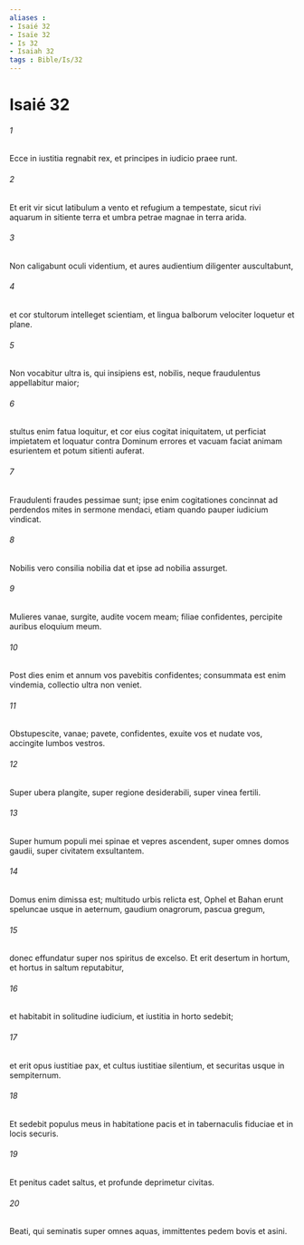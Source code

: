 ```yaml
---
aliases : 
- Isaié 32
- Isaïe 32
- Is 32
- Isaiah 32
tags : Bible/Is/32
---
```


# Isaié 32

###### 1
Ecce in iustitia regnabit rex, et principes in iudicio praee runt.
###### 2
Et erit vir sicut latibulum a vento et refugium a tempestate, sicut rivi aquarum in sitiente terra et umbra petrae magnae in terra arida.
###### 3
Non caligabunt oculi videntium, et aures audientium diligenter auscultabunt,
###### 4
et cor stultorum intelleget scientiam, et lingua balborum velociter loquetur et plane.
###### 5
Non vocabitur ultra is, qui insipiens est, nobilis, neque fraudulentus appellabitur maior;
###### 6
stultus enim fatua loquitur, et cor eius cogitat iniquitatem, ut perficiat impietatem et loquatur contra Dominum errores et vacuam faciat animam esurientem et potum sitienti auferat.
###### 7
Fraudulenti fraudes pessimae sunt; ipse enim cogitationes concinnat ad perdendos mites in sermone mendaci, etiam quando pauper iudicium vindicat.
###### 8
Nobilis vero consilia nobilia dat et ipse ad nobilia assurget.
###### 9
Mulieres vanae, surgite, audite vocem meam; filiae confidentes, percipite auribus eloquium meum.
###### 10
Post dies enim et annum vos pavebitis confidentes; consummata est enim vindemia, collectio ultra non veniet.
###### 11
Obstupescite, vanae; pavete, confidentes, exuite vos et nudate vos, accingite lumbos vestros.
###### 12
Super ubera plangite, super regione desiderabili, super vinea fertili.
###### 13
Super humum populi mei spinae et vepres ascendent, super omnes domos gaudii, super civitatem exsultantem.
###### 14
Domus enim dimissa est; multitudo urbis relicta est, Ophel et Bahan erunt speluncae usque in aeternum, gaudium onagrorum, pascua gregum,
###### 15
donec effundatur super nos spiritus de excelso. Et erit desertum in hortum, et hortus in saltum reputabitur,
###### 16
et habitabit in solitudine iudicium, et iustitia in horto sedebit;
###### 17
et erit opus iustitiae pax, et cultus iustitiae silentium, et securitas usque in sempiternum.
###### 18
Et sedebit populus meus in habitatione pacis et in tabernaculis fiduciae et in locis securis.
###### 19
Et penitus cadet saltus, et profunde deprimetur civitas.
###### 20
Beati, qui seminatis super omnes aquas, immittentes pedem bovis et asini.
